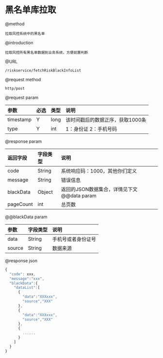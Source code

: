 # 黑名单库拉取

@method

```
拉取风控系统中的黑名单
```

@introduction

```
拉取风控所有黑名单数据到业务系统，方便前置判断
```

@URL

```
/riskservice/fetchRiskBlackInfoList
```

@request method

```
http/post
```

@request param

| 参数 | 必选 | 类型 | 说明 |
| :--- | :--- | :--- | :--- |
| timestamp | Y | long | 该时间戳后的数据正序，获取1000条 |
| type | Y | int | 1：身份证 2：手机号码 |

@response param

| 返回字段 | 字段类型 | 说明 |
| :--- | :--- | :--- |
| code | String | 系统响应码：1000，其他你们定义 |
| message | String | 错误信息 |
| blackData | Object | 返回的JSON数据集合，详情见下文@@data param |
| pageCount | int | 总页数 |

@@blackData param

| 参数 | 字段类型 | 说明 |
| :--- | :--- | :--- |
| data | String | 手机号或者身份证号 |
| source | String | 数据来源 |

@response json

```js
{
  "code": xxx,
  "message":"xxx",
  "blackData":{
    "dataList":[
      {
        "data":"XXXxxx",
        "source","XXX"
      },
      {
        "data":"XXXxxx",
        "source","XXX"
      },
      {
        ......
      }
    ]
  }
}
```



